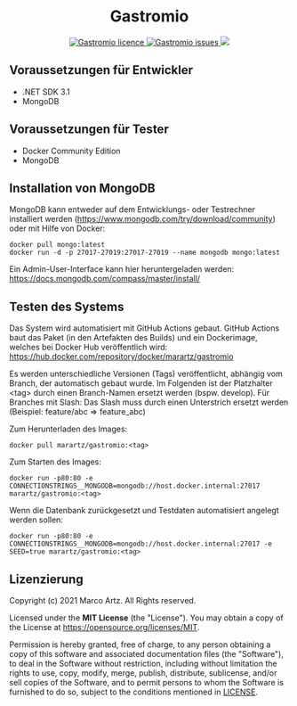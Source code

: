 <h1 align="center">Gastromio</h1>

<p align="center">
    <a href="https://github.com/marartz/Gastromio/blob/develop/LICENSE" target="_blank">
        <img src="https://img.shields.io/github/license/marartz/Gastromio?style=flat-square" alt="Gastromio licence" />
    </a>
    <a href="https://github.com/marartz/Gastromio/issues" target="_blank">
        <img src="https://img.shields.io/github/issues/marartz/Gastromio?style=flat-square" alt="Gastromio issues" />
    </a>
    <a href="https://www.gastromio.de/" target="blank">
        <img src="https://img.shields.io/website?url=https%3A%2F%2Fwww.gastromio.de%2FGastromio&logo=github&style=flat-square" />
    </a>

</p>

## Voraussetzungen für Entwickler
- .NET SDK 3.1
- MongoDB

## Voraussetzungen für Tester
- Docker Community Edition
- MongoDB

## Installation von MongoDB
MongoDB kann entweder auf dem Entwicklungs- oder Testrechner installiert werden (https://www.mongodb.com/try/download/community)
oder mit Hilfe von Docker:

    docker pull mongo:latest
    docker run -d -p 27017-27019:27017-27019 --name mongodb mongo:latest

Ein Admin-User-Interface kann hier heruntergeladen werden: https://docs.mongodb.com/compass/master/install/

## Testen des Systems
Das System wird automatisiert mit GitHub Actions gebaut. GitHub Actions baut das Paket (in den Artefakten des Builds)
und ein Dockerimage, welches bei Docker Hub veröffentlich wird: https://hub.docker.com/repository/docker/marartz/gastromio

Es werden unterschiedliche Versionen (Tags) veröffentlicht, abhängig vom Branch, der automatisch gebaut wurde. Im Folgenden ist der Platzhalter &lt;tag> durch einen Branch-Namen ersetzt werden (bspw. develop). Für Branches mit Slash: Das Slash muss durch
einen Unterstrich ersetzt werden (Beispiel: feature/abc => feature_abc)

Zum Herunterladen des Images:
    
    docker pull marartz/gastromio:<tag>

Zum Starten des Images:
    
    docker run -p80:80 -e CONNECTIONSTRINGS__MONGODB=mongodb://host.docker.internal:27017 marartz/gastromio:<tag>
    
Wenn die Datenbank zurückgesetzt und Testdaten automatisiert angelegt werden sollen:
    
    docker run -p80:80 -e CONNECTIONSTRINGS__MONGODB=mongodb://host.docker.internal:27017 -e SEED=true marartz/gastromio:<tag>

## Lizenzierung

Copyright (c) 2021 Marco Artz. All Rights reserved.

Licensed under the **MIT License** (the "License").
You may obtain a copy of the License at https://opensource.org/licenses/MIT.

Permission is hereby granted, free of charge, to any person obtaining a copy of this software and associated documentation files (the "Software"), to deal in the Software without restriction, including without limitation the rights to use, copy, modify, merge, publish, distribute, sublicense, and/or sell copies of the Software, and to permit persons to whom the Software is furnished to do so, subject to the conditions mentioned in [LICENSE](./LICENSE).
